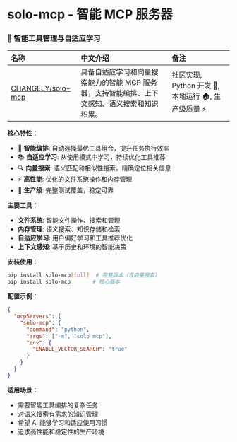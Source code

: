 # solo-mcp - 智能 MCP 服务器

### 🧠 智能工具管理与自适应学习

| 名称 | 中文介绍 | 备注 |
| :--- | :------- | :--- |
| [CHANGELY/solo-mcp](https://github.com/CHANGELY/solo-mcp) | 具备自适应学习和向量搜索能力的智能 MCP 服务器，支持智能编排、上下文感知、语义搜索和知识积累。 | 社区实现, Python 开发 🐍, 本地运行 🏠, 生产级质量 ⚡ |

**核心特性**：
- 🧠 **智能编排**: 自动选择最优工具组合，提升任务执行效率
- 📚 **自适应学习**: 从使用模式中学习，持续优化工具推荐
- 🔍 **向量搜索**: 语义匹配和相似性搜索，精确定位相关信息
- ⚡ **高性能**: 优化的文件系统操作和内存管理
- 🔧 **生产级**: 完整测试覆盖，稳定可靠

**主要工具**：
- **文件系统**: 智能文件操作、搜索和管理
- **内存管理**: 语义搜索、知识存储和检索
- **自适应学习**: 用户偏好学习和工具推荐优化
- **上下文感知**: 基于历史和环境的智能决策

**安装使用**：
```bash
pip install solo-mcp[full]  # 完整版本（含向量搜索）
pip install solo-mcp       # 核心版本
```

**配置示例**：
```json
{
  "mcpServers": {
    "solo-mcp": {
      "command": "python",
      "args": ["-m", "solo_mcp"],
      "env": {
        "ENABLE_VECTOR_SEARCH": "true"
      }
    }
  }
}
```

**适用场景**：
- 需要智能工具编排的复杂任务
- 对语义搜索有需求的知识管理
- 希望 AI 能够学习和适应使用习惯
- 追求高性能和稳定性的生产环境